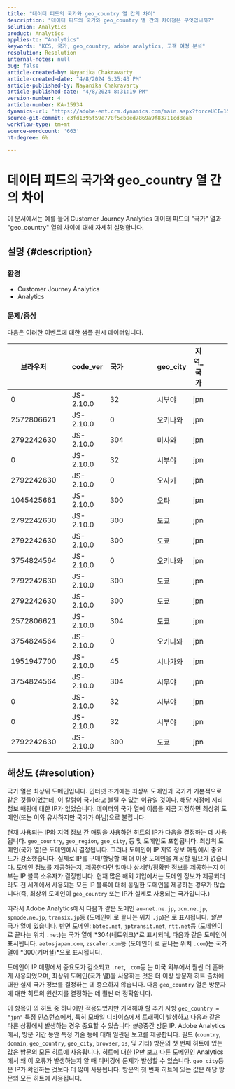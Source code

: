 ```yaml
---
title: "데이터 피드의 국가와 geo_country 열 간의 차이"
description: "데이터 피드의 국가와 geo_country 열 간의 차이점은 무엇입니까?"
solution: Analytics
product: Analytics
applies-to: "Analytics"
keywords: "KCS, 국가, geo_country, adobe analytics, 고객 여정 분석"
resolution: Resolution
internal-notes: null
bug: false
article-created-by: Nayanika Chakravarty
article-created-date: "4/8/2024 6:35:43 PM"
article-published-by: Nayanika Chakravarty
article-published-date: "4/8/2024 8:31:19 PM"
version-number: 4
article-number: KA-15934
dynamics-url: "https://adobe-ent.crm.dynamics.com/main.aspx?forceUCI=1&pagetype=entityrecord&etn=knowledgearticle&id=7f066cc8-d6f5-ee11-a1fe-6045bd006295"
source-git-commit: c3fd1395f59e778f5cb0ed7869a9f83711cd8eab
workflow-type: tm+mt
source-wordcount: '663'
ht-degree: 6%

---
```


# 데이터 피드의 국가와 geo_country 열 간의 차이


이 문서에서는 예를 들어 Customer Journey Analytics 데이터 피드의 &quot;국가&quot; 열과 &quot;geo_country&quot; 열의 차이에 대해 자세히 설명합니다.

## 설명 {#description}


### <b>환경</b>

- Customer Journey Analytics
- Analytics




### <b>문제/증상</b>

다음은 이러한 이벤트에 대한 샘플 원시 데이터입니다.


| 브라우저 |   | code_ver | 국가 |   |   |   | geo_city | 지역_국가 |   |   |   |   |
| --- | --- | --- | --- | --- | --- | --- | --- | --- | --- | --- | --- | --- |
| 0 |   | JS-2.10.0 | 32 |   |   |   | 시부야 | jpn |   |   |   |   |
| 2572806621 |   | JS-2.10.0 | 0 |   |   |   | 오키나와 | jpn |   |   |   |   |
| 2792242630 |   | JS-2.10.0 | 304 |   |   |   | 미사와 | jpn |   |   |   |   |
| 0 |   | JS-2.10.0 | 32 |   |   |   | 시부야 | jpn |   |   |   |   |
| 2792242630 |   | JS-2.10.0 | 0 |   |   |   | 오사카 | jpn |   |   |   |   |
| 1045425661 |   | JS-2.10.0 | 300 |   |   |   | 오타 | jpn |   |   |   |   |
| 2792242630 |   | JS-2.10.0 | 300 |   |   |   | 도쿄 | jpn |   |   |   |   |
| 2792242630 |   | JS-2.10.0 | 300 |   |   |   | 도쿄 | jpn |   |   |   |   |
| 3754824564 |   | JS-2.10.0 | 0 |   |   |   | 오키나와 | jpn |   |   |   |   |
| 2792242630 |   | JS-2.10.0 | 300 |   |   |   | 도쿄 | jpn |   |   |   |   |
| 2792242630 |   | JS-2.10.0 | 300 |   |   |   | 도쿄 | jpn |   |   |   |   |
| 2572806621 |   | JS-2.10.0 | 304 |   |   |   | 도쿄 | jpn |   |   |   |   |
| 3754824564 |   | JS-2.10.0 | 0 |   |   |   | 오키나와 | jpn |   |   |   |   |
| 1951947700 |   | JS-2.10.0 | 45 |   |   |   | 시나가와 | jpn |   |   |   |   |
| 3754824564 |   | JS-2.10.0 | 304 |   |   |   | 시부야 | jpn |   |   |   |   |
| 0 |   | JS-2.10.0 | 32 |   |   |   | 시부야 | jpn |   |   |   |   |
| 0 |   | JS-2.10.0 | 32 |   |   |   | 시부야 | jpn |   |   |   |   |
| 2792242630 |   | JS-2.10.0 | 300 |   |   |   | 도쿄 | jpn |   |   |   |   |





## 해상도 {#resolution}


국가 열은 최상위 도메인입니다. 인터넷 초기에는 최상위 도메인과 국가가 기본적으로 같은 것들이었는데, 이 칼럼이 국가라고 불릴 수 있는 이유일 것이다. 해당 시점에 지리 정보 매핑에 대한 IP가 없었습니다. 데이터의 국가 열에 이름을 지금 지정하면 최상위 도메인(또는 이와 유사하지만 국가가 아님)으로 불립니다.

현재 사용되는 IP와 지역 정보 간 매핑을 사용하면 히트의 IP가 다음을 결정하는 데 사용됩니다. `geo_country`, `geo_region`, `geo_city`, 등 및 도메인도 포함됩니다. 최상위 도메인(국가 열)은 도메인에서 결정됩니다. 그러나 도메인이 IP 지역 정보 매핑에서 중요도가 감소했습니다.
실제로 IP를 구매/할당할 때 더 이상 도메인을 제공할 필요가 없습니다. 도메인 정보를 제공하는지, 제공한다면 얼마나 상세한/정확한 정보를 제공하는지 여부는 IP 블록 소유자가 결정합니다. 현재 많은 해외 기업에서는 도메인 정보가 제공되더라도 전 세계에서 사용되는 모든 IP 블록에 대해 동일한 도메인을 제공하는 경우가 많습니다(즉, 최상위 도메인이 `geo_country` 또는 IP가 실제로 사용되는 국가입니다.)

따라서 Adobe Analytics에서 다음과 같은 도메인 `au-net.ne.jp`, `ocn.ne.jp`, `spmode.ne.jp`, `transix.jp`등 (도메인이 로 끝나는 위치 `.jp`)은 로 표시됩니다. *일본* 국가 열에 있습니다. 반면 도메인: `bbtec.net`, `jptransit.net`, `ntt.net`등 (도메인이 로 끝나는 위치 `.net`)는 국가 열에 *304(네트워크)*로 표시되며, 다음과 같은 도메인이 표시됩니다. `aetosjapan.com`, `zscaler.com`등 (도메인이 로 끝나는 위치 `.com`)는 국가 열에 *300(커머셜)*으로 표시됩니다.

도메인이 IP 매핑에서 중요도가 감소되고 `.net`, `.com`등 는 미국 외부에서 훨씬 더 흔하게 사용되었으며, 최상위 도메인(국가 열)을 사용하는 것은 더 이상 방문자 히트 출처에 대한 실제 국가 정보를 결정하는 데 중요하지 않습니다. 다음 `geo_country` 열은 방문자에 대한 히트의 원산지를 결정하는 데 훨씬 더 정확합니다.

이 항목이 의 히트 중 하나에만 적용되었지만 기억해야 할 추가 사항 `geo_country = "jpn"` 특정 인스턴스에서, 특히 모바일 디바이스에서 트래픽이 발생하고 다음과 같은 다른 상황에서 발생하는 경우 중요할 수 있습니다 *변경*&#x200B;중간 방문 IP. Adobe Analytics에서, 방문 기간 동안 특정 기술 등에 대해 일관된 보고를 제공합니다. 필드 (`country`, `domain`, `geo_country`, `geo_city`, `browser`, `os`, 및 기타) 방문의 첫 번째 히트에 있는 값은 방문의 모든 히트에 사용됩니다. 히트에 대한 IP만 보고 다른 도메인인 Analytics에서 왜 이 오류가 발생하는지 알 때 디버깅에 문제가 발생할 수 있습니다. `geo_city`등은 IP가 확인하는 것보다 더 많이 사용됩니다. 방문의 첫 번째 히트에 있는 값은 해당 방문의 모든 히트에 사용됩니다.
